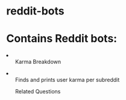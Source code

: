 # reddit-bots
<h1>Contains Reddit bots: </h1>
<li>
   <ol> Karma Breakdown </ol>
      <li><ul> Finds and prints user karma per subreddit </ul></li>
   <ol> Related Questions </ol>
      
</li>
